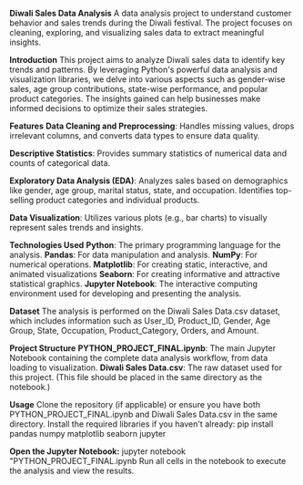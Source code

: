 **Diwali Sales Data Analysis**
A data analysis project to understand customer behavior and sales trends during the Diwali festival. The project focuses on cleaning, exploring, and visualizing sales data to extract meaningful insights.

**Introduction**
This project aims to analyze Diwali sales data to identify key trends and patterns. By leveraging Python's powerful data analysis and visualization libraries, we delve into various aspects such as gender-wise sales, age group contributions, state-wise performance, and popular product categories. The insights gained can help businesses make informed decisions to optimize their sales strategies.

**Features**
**Data Cleaning and Preprocessing**: Handles missing values, drops irrelevant columns, and converts data types to ensure data quality.

**Descriptive Statistics**: Provides summary statistics of numerical data and counts of categorical data.

**Exploratory Data Analysis (EDA)**:
Analyzes sales based on demographics like gender, age group, marital status, state, and occupation.
Identifies top-selling product categories and individual products.

**Data Visualization**: Utilizes various plots (e.g., bar charts) to visually represent sales trends and insights.

**Technologies Used**
**Python**: The primary programming language for the analysis.
**Pandas**: For data manipulation and analysis.
**NumPy**: For numerical operations.
**Matplotlib**: For creating static, interactive, and animated visualizations
**Seaborn**: For creating informative and attractive statistical graphics.
**Jupyter Notebook**: The interactive computing environment used for developing and presenting the analysis.

**Dataset**
The analysis is performed on the Diwali Sales Data.csv dataset, which includes information such as User_ID, Product_ID, Gender, Age Group, State, Occupation, Product_Category, Orders, and Amount.

**Project Structure**
**PYTHON_PROJECT_FINAL.ipynb**: The main Jupyter Notebook containing the complete data analysis workflow, from data loading to visualization.
**Diwali Sales Data.csv**: The raw dataset used for this project. (This file should be placed in the same directory as the notebook.)

**Usage**
Clone the repository (if applicable) or ensure you have both PYTHON_PROJECT_FINAL.ipynb and Diwali Sales Data.csv in the same directory.
Install the required libraries if you haven't already:
pip install pandas numpy matplotlib seaborn jupyter

**Open the Jupyter Notebook:**
jupyter notebook "PYTHON_PROJECT_FINAL.ipynb
Run all cells in the notebook to execute the analysis and view the results.
